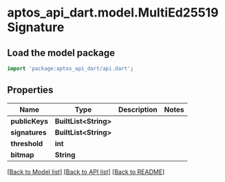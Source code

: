 # aptos_api_dart.model.MultiEd25519Signature

## Load the model package
```dart
import 'package:aptos_api_dart/api.dart';
```

## Properties
Name | Type | Description | Notes
------------ | ------------- | ------------- | -------------
**publicKeys** | **BuiltList&lt;String&gt;** |  | 
**signatures** | **BuiltList&lt;String&gt;** |  | 
**threshold** | **int** |  | 
**bitmap** | **String** |  | 

[[Back to Model list]](../README.md#documentation-for-models) [[Back to API list]](../README.md#documentation-for-api-endpoints) [[Back to README]](../README.md)


